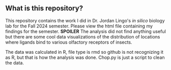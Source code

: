 ## What is this repository?
This repository contains the work I did in Dr. Jordan Lingo's *in silico* biology lab for the Fall 2024 semester. Please view the html file containing my findings for the semester. **SPOILER** The analysis did not find anything useful but there are some cool data visualizations of the distribution of locations where ligands bind to various olfactory receptors of insects.

The data was calculated in R, file type is rmd so github is not recognizing it as R, but that is how the analysis was done. Chop.py is just a script to clean the data.
